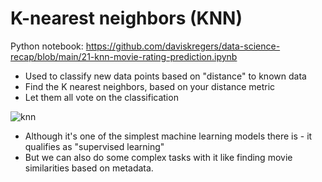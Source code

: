 # K-nearest neighbors (KNN)

Python notebook: https://github.com/daviskregers/data-science-recap/blob/main/21-knn-movie-rating-prediction.ipynb

- Used to classify new data points based on "distance" to known data
- Find the K nearest neighbors, based on your distance metric
- Let them all vote on the classification

![knn](knn.png)

- Although it's one of the simplest machine learning models there is - it qualifies as "supervised learning"
- But we can also do some complex tasks with it like finding movie similarities based on metadata.
